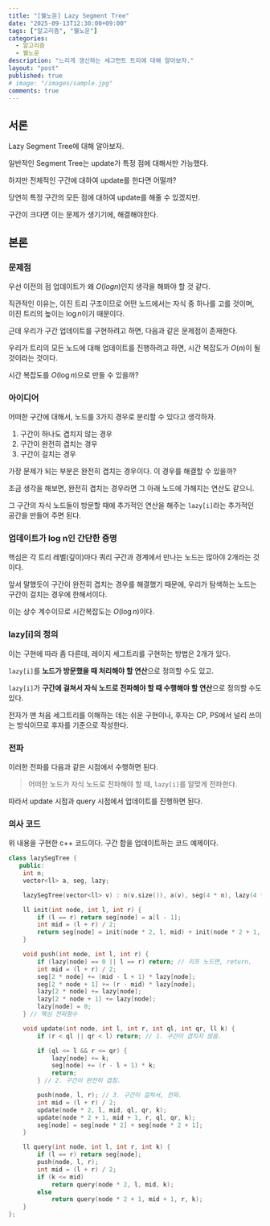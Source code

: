 ```yaml
---
title: "[웰노운] Lazy Segment Tree"
date: "2025-09-13T12:30:00+09:00"
tags: ["알고리즘", "웰노운"]
categories:
  - 알고리즘
  - 웰노운
description: "느리게 갱신하는 세그먼트 트리에 대해 알아보자."
layout: "post"
published: true
# image: "/images/sample.jpg"
comments: true
---
```


## 서론
Lazy Segment Tree에 대해 알아보자.

일반적인 Segment Tree는 update가 특정 점에 대해서만 가능했다.

하지만 전체적인 구간에 대하여 update를 한다면 어떨까?

당연히 특정 구간의 모든 점에 대하여 update를 해줄 수 있겠지만.

구간이 크다면 이는 문제가 생기기에, 해결해야한다.

## 본론
### 문제점
우선 이전의 점 업데이트가 왜 $O(log n)$인지 생각을 해봐야 할 것 같다.

직관적인 이유는, 이진 트리 구조이므로 어떤 노드에서는 자식 중 하나를 고를 것이며, 이진 트리의 높이는 $\log n$이기 때문이다.

근데 우리가 구간 업데이트를 구현하려고 하면, 다음과 같은 문제점이 존재한다.

우리가 트리의 모든 노드에 대해 업데이트를 진행하려고 하면, 시간 복잡도가 $O(n)$이 될 것이라는 것이다.

시간 복잡도를 $O(\log n)$으로 만들 수 있을까?

### 아이디어
어떠한 구간에 대해서, 노드를 3가지 경우로 분리할 수 있다고 생각하자.

1. 구간이 하나도 겹치지 않는 경우
2. 구간이 완전히 겹치는 경우
3. 구간이 걸치는 경우

가장 문제가 되는 부분은 완전히 겹치는 경우이다. 이 경우를 해결할 수 있을까?

조금 생각을 해보면, 완전히 겹치는 경우라면 그 아래 노드에 가해지는 연산도 같으니.

그 구간의 자식 노드들이 방문할 때에 추가적인 연산을 해주는 `lazy[i]`라는 추가적인 공간을 만들어 주면 된다.

### 업데이트가 log n인 간단한 증명
핵심은 각 트리 레벨(깊이)마다 쿼리 구간과 경계에서 만나는 노드는 많아야 2개라는 것이다.

앞서 말했듯이 구간이 완전히 겹치는 경우를 해결했기 때문에, 우리가 탐색하는 노드는 구간이 걸치는 경우에 한해서이다.

이는 상수 계수이므로 시간복잡도는 $O(\log n)$이다.

### lazy[i]의 정의
이는 구현에 따라 좀 다른데, 레이지 세그트리를 구현하는 방법은 2개가 있다.

`lazy[i]`를 **노드가 방문했을 때 처리해야 할 연산**으로 정의할 수도 있고.

`lazy[i]`가 **구간에 걸쳐서 자식 노드로 전파해야 할 때 수행해야 할 연산**으로 정의할 수도 있다.

전자가 맨 처음 세그트리를 이해하는 데는 쉬운 구현이나, 후자는 CP, PS에서 널리 쓰이는 방식이므로 후자를 기준으로 작성한다.

### 전파
이러한 전파를 다음과 같은 시점에서 수행하면 된다.

> 어떠한 노드가 자식 노드로 전파해야 할 때, `lazy[i]`를 알맞게 전파한다.

따라서 update 시점과 query 시점에서 업데이트를 진행하면 된다.

### 의사 코드
위 내용을 구현한 c++ 코드이다. 구간 합을 업데이트하는 코드 예제이다.

```c++
class lazySegTree {
   public:
    int n;
    vector<ll> a, seg, lazy;

    lazySegTree(vector<ll> v) : n(v.size()), a(v), seg(4 * n), lazy(4 * n) { init(1, 1, n); }

    ll init(int node, int l, int r) {
        if (l == r) return seg[node] = a[l - 1];
        int mid = (l + r) / 2;
        return seg[node] = init(node * 2, l, mid) + init(node * 2 + 1, mid + 1, r);
    }

    void push(int node, int l, int r) {
        if (lazy[node] == 0 || l == r) return; // 리프 노드면, return.
        int mid = (l + r) / 2;
        seg[2 * node] += (mid - l + 1) * lazy[node];
        seg[2 * node + 1] += (r - mid) * lazy[node];
        lazy[2 * node] += lazy[node];
        lazy[2 * node + 1] += lazy[node];
        lazy[node] = 0;
    } // 핵심 전파함수

    void update(int node, int l, int r, int ql, int qr, ll k) {
        if (r < ql || qr < l) return; // 1. 구간이 겹치지 않음.

        if (ql <= l && r <= qr) {
            lazy[node] += k;
            seg[node] += (r - l + 1) * k;
            return;
        } // 2. 구간이 완전히 겹침.

        push(node, l, r); // 3. 구간이 걸쳐서, 전파.
        int mid = (l + r) / 2;
        update(node * 2, l, mid, ql, qr, k);
        update(node * 2 + 1, mid + 1, r, ql, qr, k);
        seg[node] = seg[node * 2] + seg[node * 2 + 1];
    }

    ll query(int node, int l, int r, int k) {
        if (l == r) return seg[node];
        push(node, l, r);
        int mid = (l + r) / 2;
        if (k <= mid)
            return query(node * 2, l, mid, k);
        else
            return query(node * 2 + 1, mid + 1, r, k);
    }
};
```
